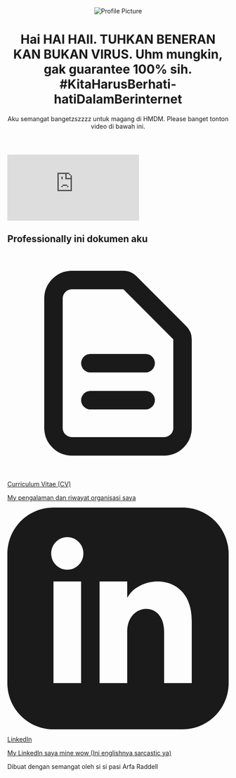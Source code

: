 <html lang="en">

<head>
    <title>PLEASE TERIMA GUE</title>
    <meta charset="UTF-8">
    <meta name="viewport" content="width=device-width, initial-scale=1.0">
    <!-- Tailwind CSS for styling -->
    <script src="https://cdn.tailwindcss.com"></script>
    <!-- Google Fonts: Inter -->
    <link rel="preconnect" href="https://fonts.googleapis.com">
    <link rel="preconnect" href="https://fonts.gstatic.com" crossorigin>
    <link href="https://fonts.googleapis.com/css2?family=Inter:wght@400;500;600;700&display=swap" rel="stylesheet">
    <style>
        /* Custom styles to apply the Inter font */
        body {
            font-family: 'Inter', sans-serif;
            position: relative; /* Needed for z-index stacking */
        }
        .raindrop {
            position: absolute;
            pointer-events: none;
            animation: fall linear;
            z-index: -1; /* Behind the content */
        }
        @keyframes fall {
            from {
                transform: translateY(-20vh) rotate(0deg);
            }
            to {
                transform: translateY(120vh) rotate(360deg);
            }
        }
    </style>
</head>

<body class="bg-gray-100 text-gray-800">
    <!-- Rain container -->
    <div id="rain-container" class="fixed inset-0 overflow-hidden pointer-events-none"></div>
    <!-- Main content container, added relative and z-index to stay on top of rain -->
    <div class="container mx-auto max-w-2xl p-4 sm:p-6 md:p-8 relative z-10">
        <header class="text-center mb-8">
            <img src="https://i.imgur.com/FWY7YJp.jpeg" alt="Profile Picture" class="w-24 h-24 rounded-full mx-auto mb-4 border-4 border-white shadow-lg">
            <!-- SAYA MEMPERBAIKI: "text-grey-900" menjadi "text-gray-900" (typo) -->
            <h1 class="text-3xl font-bold text-gray-900">Hai HAI HAII. TUHKAN BENERAN KAN BUKAN VIRUS. Uhm mungkin, gak guarantee 100% sih. #KitaHarusBerhati-hatiDalamBerinternet</h1>
            <p class="text-md text-gray-600 mt-1">Aku semangat bangetzszzzz untuk magang di HMDM. Please banget tonton video di bawah ini.</p>
        </header>
        <div class="mb-8 rounded-lg overflow-hidden shadow-2xl">
            <!-- IMPORTANT: Replace this with your actual YouTube video embed URL -->
            <iframe src="https://www.youtube.com/embed/dQw4w9WgXcQ" frameborder="0" allow="accelerometer; autoplay; clipboard-write; encrypted-media; gyroscope; picture-in-picture" allowfullscreen class="w-full h-80">
            </iframe>
        </div>
        <main>
            <h2 class="text-center text-xl font-semibold mb-6 text-gray-700">Professionally ini dokumen aku</h2>
            <div class="space-y-4">
                <a href="https://drive.google.com/file/d/1NG9AQ9JP1Wl6gaHTCk8vIVIiHC_t7DWG/view?usp=drive_link" target="_blank" class="block bg-white p-4 rounded-lg shadow-md hover:shadow-xl hover:bg-blue-50 transition-all duration-300 ease-in-out transform hover:-translate-y-1">
                    <div class="flex items-center">
                        <div class="flex-shrink-0">
                            <!-- Icon Placeholder -->
                            <svg class="w-6 h-6 text-blue-600" fill="none" stroke="currentColor" viewBox="0 0 24 24" xmlns="http://www.w3.org/2000/svg">
                                <path stroke-linecap="round" stroke-linejoin="round" stroke-width="2" d="M9 12h6m-6 4h6m2 5H7a2 2 0 01-2-2V5a2 2 0 012-2h5.586a1 1 0 01.707.293l5.414 5.414a1 1 0 01.293.707V19a2 2 0 01-2 2z"></path>
                            </svg>
                        </div>
                        <div class="ml-4">
                            <p class="font-semibold text-lg">Curriculum Vitae (CV)</p>
                            <p class="text-sm text-gray-500">My pengalaman dan riwayat organisasi saya</p>
                        </div>
                    </div>
                </a>
                <a href="https://www.linkedin.com/in/arfaraddell/" target="_blank" class="block bg-white p-4 rounded-lg shadow-md hover:shadow-xl hover:bg-blue-50 transition-all duration-300 ease-in-out transform hover:-translate-y-1">
                    <div class="flex items-center">
                        <div class="flex-shrink-0">
                            <!-- Icon Placeholder -->
                            <svg class="w-6 h-6 text-blue-600" fill="currentColor" viewBox="0 0 24 24" xmlns="http://www.w3.org/2000/svg">
                                <path d="M19 0h-14c-2.761 0-5 2.239-5 5v14c0 2.761 2.239 5 5 5h14c2.762 0 5-2.239 5-5v-14c0-2.761-2.238-5-5-5zm-11 19h-3v-11h3v11zm-1.5-12.268c-.966 0-1.75-.79-1.75-1.764s.784-1.764 1.75-1.764 1.75.79 1.75 1.764-.783 1.764-1.75 1.764zm13.5 12.268h-3v-5.604c0-3.368-4-3.113-4 0v5.604h-3v-11h3v1.765c1.396-2.586 7-2.777 7 2.476v6.759z"></path>
                            </svg>
                        </div>
                        <div class="ml-4">
                            <p class="font-semibold text-lg">LinkedIn</p>
                            <p class="text-sm text-gray-500">My LinkedIn saya mine wow (Ini englishnya sarcastic ya)</p>
                        </div>
                    </div>
                </a>
            </div>
        </main>
        <!-- Footer -->
        <footer class="text-center mt-12">
            <p class="text-gray-500 text-sm">Dibuat dengan semangat oleh si si pasi Arfa Raddell</p>
        </footer>
    </div>
    <!-- Script untuk animasi hujan -->
    <script>
        document.addEventListener('DOMContentLoaded', function() {
            const rainContainer = document.getElementById('rain-container');
            // --- GANTI GAMBAR DI SINI ---
            // Ganti URL di bawah ini dengan link ke gambar .png yang kamu mau.
            // Sebaiknya gunakan gambar .png yang kecil (misal: 30x30 pixel)
            // Saya pakai placeholder bintang biru untuk contoh:
            const rainImageUrl = 'https://imgur.com/jX7dtdP';
            function createRaindrop() {
                const drop = document.createElement('img');
                drop.src = rainImageUrl;
                drop.className = 'raindrop';
                // Randomize properties
                const size = Math.random() * 20 + 10; // Ukuran: 10px - 30px
                drop.style.width = size + 'px';
                drop.style.height = size + 'px';
                drop.style.left = Math.random() * 100 + 'vw'; // Posisi horizontal
                drop.style.opacity = Math.random() * 0.5 + 0.3; // Transparansi: 0.3 - 0.8
                const duration = Math.random() * 4 + 3; // Durasi jatuh: 3s - 7s
                drop.style.animationDuration = duration + 's';
                drop.style.animationDelay = Math.random() * 5 + 's'; // Mulai jatuh (delay
                rainContainer.appendChild(drop);
                // Hapus gambar setelah selesai jatuh
                setTimeout(() => {
                    drop.remove();
                }, (duration + 5) * 1000); // Hapus setelah (durasi + max delay)
            }
            // Buat gambar baru setiap 200ms
            // Ganti 200 untuk menambah/mengurangi kepadatan hujan
            setInterval(createRaindrop, 200); 
        });
    </script>

</body>
</html>

